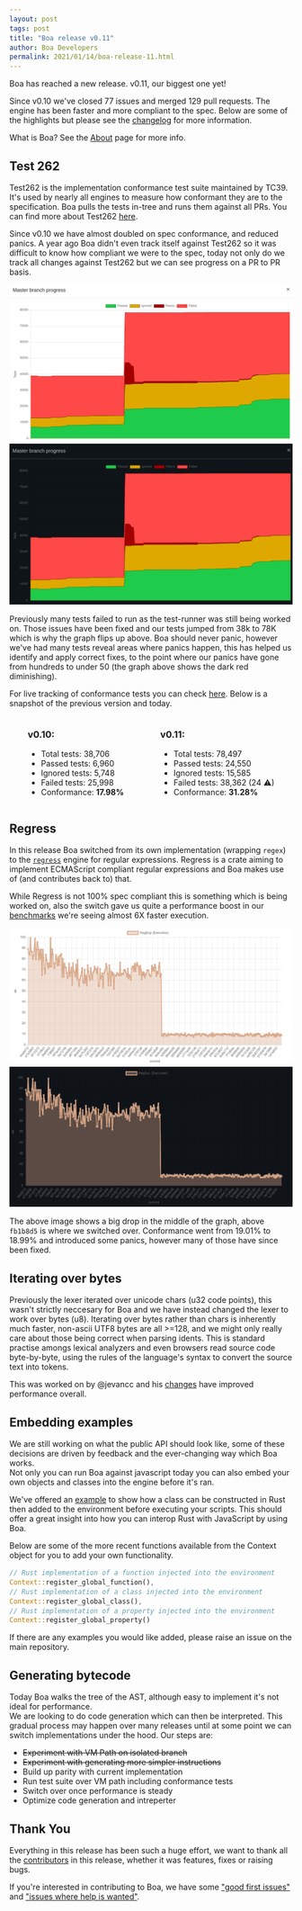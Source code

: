 ```yaml
---
layout: post
tags: post
title: "Boa release v0.11"
author: Boa Developers
permalink: 2021/01/14/boa-release-11.html
---
```


Boa has reached a new release. v0.11, our biggest one yet!

Since v0.10 we've closed 77 issues and merged 129 pull requests. The engine has been faster and more compliant to the spec. Below are some of the highlights but please see the [changelog](https://github.com/boa-dev/boa/blob/main/CHANGELOG.md#0110-2021-01-14) for more information.

What is Boa? See the [About](/about) page for more info.

## Test 262

Test262 is the implementation conformance test suite maintained by TC39. It's used by nearly all engines to measure how conformant they are to the specification. Boa pulls the tests in-tree and runs them against all PRs. You can find more about Test262 [here](https://github.com/tc39/test262).

Since v0.10 we have almost doubled on spec conformance, and reduced panics. A year ago Boa didn't even track itself against Test262 so it was difficult to know how compliant we were to the spec, today not only do we track all changes against Test262 but we can see progress on a PR to PR basis.

<img class="light" src="/images/2021-01-14/conformance_light.png" />
<img class="dark" src="/images/2021-01-14/conformance_dark.png" />

Previously many tests failed to run as the test-runner was still being worked on. Those issues have been fixed and our tests jumped from 38k to 78K which is why the graph flips up above. Boa should never panic, however we've had many tests reveal areas where panics happen, this has helped us identify and apply correct fixes, to the point where our panics have gone from hundreds to under 50 (the graph above shows the dark red diminishing).

For live tracking of conformance tests you can check [here](https://boa-dev.github.io/boa/test262/). Below is a snapshot of the previous version and today.

<div class="row" style="display: flex; justify-content: space-around;">
        <section class="col-md-4" style="" id="version-latest"><div class="card"><div class="card-body"><h3>v0.10:</h3><ul class="list-group list-group-flush"><li class="list-group-item">Total tests: <span class="total-tests">38,706</span></li><li class="list-group-item">Passed tests: <span class="passed-tests">6,960</span></li><li class="list-group-item">Ignored tests: <span class="ignored-tests">5,748</span></li><li class="list-group-item">Failed tests: <span class="failed-tests">25,998</span></li><li class="list-group-item">Conformance: <b>17.98%</b></li></ul><div class="info-link"><a class="card-link" href="#"><span class="info-link"></span></a></div></div></div></section>
        <section class="col-md-4" style="" id="master-latest"><div class="card"><div class="card-body"><h3>v0.11:</h3><ul class="list-group list-group-flush"><li class="list-group-item">Total tests: <span class="total-tests">78,497</span></li><li class="list-group-item">Passed tests: <span class="passed-tests">24,550</span></li><li class="list-group-item">Ignored tests: <span class="ignored-tests">15,585</span></li><li class="list-group-item">Failed tests: <span class="failed-tests">38,362 (24 ⚠)</span></li><li class="list-group-item">Conformance: <b>31.28%</b></li></ul><div class="info-link"><a class="card-link" href="#"><span class="info-link"></span></a></div></div></div></section>
        <section class="col-md-4" style="display: none" id="old-versions"></section>
</div>

## Regress

In this release Boa switched from its own implementation (wrapping `regex`) to the [`regress`](https://github.com/ridiculousfish/regress) engine for regular expressions. Regress is a crate aiming to implement ECMAScript compliant regular expressions and Boa makes use of (and contributes back to) that.

While Regress is not 100% spec compliant this is something which is being worked on, also the switch gave us quite a performance boost in our [benchmarks](https://boa-dev.github.io/boa/dev/bench/) we're seeing almost 6X faster execution.

<img class="light" src="/images/2021-01-14/regex-bench-white.png" />
<img class="dark" src="/images/2021-01-14/regex-bench-dark.png" />

The above image shows a big drop in the middle of the graph, above `fb1b8d5` is where we switched over. Conformance went from 19.01% to 18.99% and introduced some panics, however many of those have since been fixed.

## Iterating over bytes

Previously the lexer iterated over unicode chars (u32 code points), this wasn't strictly neccesary for Boa and we have instead changed the lexer to work over bytes (u8). Iterating over bytes rather than chars is inherently much faster, non-ascii UTF8 bytes are all >=128, and we might only really care about those being correct when parsing idents. This is standard practise amongs lexical analyzers and even browsers read source code byte-by-byte, using the rules of the language's syntax to convert the source text into tokens.

This was worked on by @jevancc and his [changes](https://github.com/boa-dev/boa/pull/915/files) have improved performance overall.

## Embedding examples

We are still working on what the public API should look like, some of these decisions are driven by feedback and the ever-changing way which Boa works.  
Not only you can run Boa against javascript today you can also embed your own objects and classes into the engine before it's ran.

We've offered an [example](https://github.com/boa-dev/boa/blob/main/boa/examples/classes.rs) to show how a class can be constructed in Rust then added to the environment before executing your scripts.
This should offer a great insight into how you can interop Rust with JavaScript by using Boa.

Below are some of the more recent functions available from the Context object for you to add your own functionality.

```rust
// Rust implementation of a function injected into the environment
Context::register_global_function(),
// Rust implementation of a class injected into the environment
Context::register_global_class(),
// Rust implementation of a property injected into the environment
Context::register_global_property()
```

If there are any examples you would like added, please raise an issue on the main repository.

## Generating bytecode

Today Boa walks the tree of the AST, although easy to implement it's not ideal for performance.  
We are looking to do code generation which can then be interpreted. This gradual process may happen over many releases until at some point we can switch implementations under the hood. Our steps are:

- ~~Experiment with VM Path on isolated branch~~
- ~~Experiment with generating more simpler instructions~~
- Build up parity with current implementation
- Run test suite over VM path including conformance tests
- Switch over once performance is steady
- Optimize code generation and intreperter

## Thank You

Everything in this release has been such a huge effort, we want to thank all the [contributors](https://github.com/boa-dev/boa/graphs/contributors?from=2020-10-02&to=2021-01-12&type=c) in this release, whether it was features, fixes or raising bugs.

If you're interested in contributing to Boa, we have some ["good first issues"](https://github.com/boa-dev/boa/issues?q=is%3Aopen+is%3Aissue+label%3A%22good+first+issue%22) and ["issues where help is wanted"](https://github.com/boa-dev/boa/issues?q=is%3Aopen+is%3Aissue+label%3A%22help+wanted%22).
